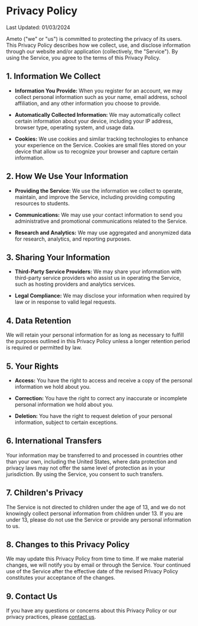 # Privacy Policy

Last Updated: 01/03/2024

Ameto ("we" or "us") is committed to protecting the privacy of its users. This Privacy Policy describes how we collect, use, and disclose information through our website and/or application (collectively, the "Service"). By using the Service, you agree to the terms of this Privacy Policy.

## 1. Information We Collect

- **Information You Provide:** When you register for an account, we may collect personal information such as your name, email address, school affiliation, and any other information you choose to provide.

- **Automatically Collected Information:** We may automatically collect certain information about your device, including your IP address, browser type, operating system, and usage data.

- **Cookies:** We use cookies and similar tracking technologies to enhance your experience on the Service. Cookies are small files stored on your device that allow us to recognize your browser and capture certain information.

## 2. How We Use Your Information

- **Providing the Service:** We use the information we collect to operate, maintain, and improve the Service, including providing computing resources to students.

- **Communications:** We may use your contact information to send you administrative and promotional communications related to the Service.

- **Research and Analytics:** We may use aggregated and anonymized data for research, analytics, and reporting purposes.

## 3. Sharing Your Information

- **Third-Party Service Providers:** We may share your information with third-party service providers who assist us in operating the Service, such as hosting providers and analytics services.

- **Legal Compliance:** We may disclose your information when required by law or in response to valid legal requests.

## 4. Data Retention

We will retain your personal information for as long as necessary to fulfill the purposes outlined in this Privacy Policy unless a longer retention period is required or permitted by law.

## 5. Your Rights

- **Access:** You have the right to access and receive a copy of the personal information we hold about you.

- **Correction:** You have the right to correct any inaccurate or incomplete personal information we hold about you.

- **Deletion:** You have the right to request deletion of your personal information, subject to certain exceptions.

## 6. International Transfers

Your information may be transferred to and processed in countries other than your own, including the United States, where data protection and privacy laws may not offer the same level of protection as in your jurisdiction. By using the Service, you consent to such transfers.

## 7. Children's Privacy

The Service is not directed to children under the age of 13, and we do not knowingly collect personal information from children under 13. If you are under 13, please do not use the Service or provide any personal information to us.

## 8. Changes to this Privacy Policy

We may update this Privacy Policy from time to time. If we make material changes, we will notify you by email or through the Service. Your continued use of the Service after the effective date of the revised Privacy Policy constitutes your acceptance of the changes.

## 9. Contact Us

If you have any questions or concerns about this Privacy Policy or our privacy practices, please [contact us](/contact-us).
